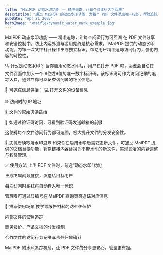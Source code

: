 ```yaml
---
title: "MaiPDF 动态水印功能 —— 精准追踪，让每个阅读行为可回溯"
description: "通过 MaiPDF 的动态水印功能，为每个 PDF 文件添加唯一标识，帮助追踪未授权分享，确保文档安全。"
pubDate: "Apr 21 2025"
heroImage: "/maifle/dynamic_water_mark_example.jpg"
---
```


MaiPDF 动态水印功能 —— 精准追踪，让每个阅读行为可回溯
在 PDF 文件分享和安全控制中，防止内容外泄与滥用始终是核心需求。
MaiPDF 提供的动态水印功能，为每一次文件打开操作生成独立标识，帮助用户精准追踪访问行为，强化内容的可控性。

🔍 什么是动态水印？
当你启用动态水印后，用户在打开 PDF 时，系统会自动在文件页面中加入一个 8位或9位的唯一数字标识码。该标识码可作为访问记录的追踪入口，通过它你可以反查访问者的相关信息。

📌 可追踪信息包括：
💻 打开文件的设备信息

🌐 访问时的 IP 地址

🔗 文件的原始阅读链接

📧 如通过验证码访问，可看到验证码发送邮箱的前缀

这使得每个文件访问行为都可追溯，极大提升文件的分发安全性。

🔄 支持后续取消水印显示
如果你在启用水印后需要更新文件，可通过 MaiPDF 提供的文档替换功能，将原链接内容替换为不带水印的新文件，实现灵活的内容调整与权限管理。

✅ 使用方法
上传 PDF 文件时，勾选“动态水印”功能

生成专属阅读链接，发送给目标用户

每次访问时系统将自动嵌入唯一标识

管理者可通过该编号在 MaiPDF 查询页面追踪对应信息

🧩 推荐使用场景
教学或报告材料的防外传保护

内部文件的使用追踪

商务报价、产品文档的分发控制

合作文件的访问行为记录与责任归属确认

MaiPDF 的水印追踪机制，让 PDF 文件的分享更安心，管理更有据。

